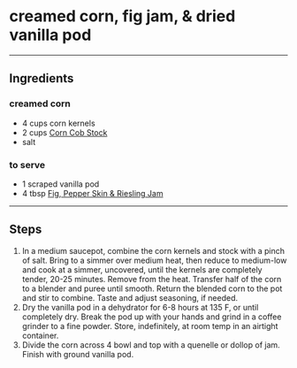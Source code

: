 # creamed corn, fig jam, & dried vanilla pod 

---

## Ingredients

### creamed corn
* 4 cups corn kernels
* 2 cups [Corn Cob Stock](https://github.com/EanNewton/on-vegetables/blob/main/Larder/Stocks%2C%20Sauces%2C%20%26%20Confits/corn%20cob%20stock.md)
* salt

### to serve
* 1 scraped vanilla pod
* 4 tbsp [Fig, Pepper Skin & Riesling Jam](https://github.com/EanNewton/on-vegetables/blob/main/Larder/Condiments/fig%2C%20pepper%20skin%20%26%20riesling%20jam.md) 

---

## Steps

1.  In a medium saucepot, combine the corn kernels and stock with a pinch of salt. Bring to a simmer over medium heat, then reduce to medium-low and cook at a simmer, uncovered, until the kernels are completely tender, 20-25 minutes. Remove from the heat. Transfer half of the corn to a blender and puree until smooth. Return the blended corn to the pot and stir to combine. Taste and adjust seasoning, if needed.
2.  Dry the vanilla pod in a dehydrator for 6-8 hours at 135 F, or until completely dry. Break the pod up with your hands and grind in a coffee grinder to a fine powder. Store, indefinitely, at room temp in an airtight container.
3.  Divide the corn across 4 bowl and top with a quenelle or dollop of jam. Finish with ground vanilla pod.